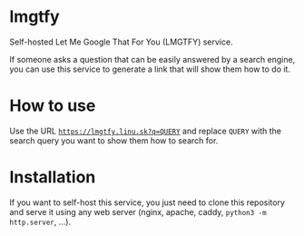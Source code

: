 # lmgtfy

Self-hosted Let Me Google That For You (LMGTFY) service.

If someone asks a question that can be easily answered by a search engine, you can use this service to generate a link that will show them how to do it.


# How to use

Use the URL [`https://lmgtfy.linu.sk?q=QUERY`](https://lmgtfy.linu.sk?q=QUERY) and replace `QUERY` with the search query you want to show them how to search for.


# Installation

If you want to self-host this service, you just need to clone this repository and serve it using any web server (nginx, apache, caddy, `python3 -m http.server`, ...).
